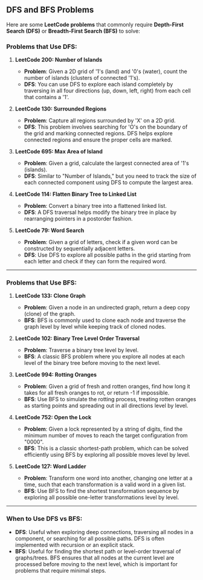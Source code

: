 ## DFS and BFS Problems

Here are some **LeetCode problems** that commonly require **Depth-First Search (DFS)** or **Breadth-First Search (BFS)** to solve:

### Problems that Use DFS:

1. **LeetCode 200: Number of Islands**

   - **Problem**: Given a 2D grid of '1's (land) and '0's (water), count the number of islands (clusters of connected '1's).
   - **DFS**: You can use DFS to explore each island completely by traversing in all four directions (up, down, left, right) from each cell that contains a '1'.

2. **LeetCode 130: Surrounded Regions**

   - **Problem**: Capture all regions surrounded by 'X' on a 2D grid.
   - **DFS**: This problem involves searching for 'O's on the boundary of the grid and marking connected regions. DFS helps explore connected regions and ensure the proper cells are marked.

3. **LeetCode 695: Max Area of Island**

   - **Problem**: Given a grid, calculate the largest connected area of '1's (islands).
   - **DFS**: Similar to "Number of Islands," but you need to track the size of each connected component using DFS to compute the largest area.

4. **LeetCode 114: Flatten Binary Tree to Linked List**

   - **Problem**: Convert a binary tree into a flattened linked list.
   - **DFS**: A DFS traversal helps modify the binary tree in place by rearranging pointers in a postorder fashion.

5. **LeetCode 79: Word Search**
   - **Problem**: Given a grid of letters, check if a given word can be constructed by sequentially adjacent letters.
   - **DFS**: Use DFS to explore all possible paths in the grid starting from each letter and check if they can form the required word.

---

### Problems that Use BFS:

1. **LeetCode 133: Clone Graph**

   - **Problem**: Given a node in an undirected graph, return a deep copy (clone) of the graph.
   - **BFS**: BFS is commonly used to clone each node and traverse the graph level by level while keeping track of cloned nodes.

2. **LeetCode 102: Binary Tree Level Order Traversal**

   - **Problem**: Traverse a binary tree level by level.
   - **BFS**: A classic BFS problem where you explore all nodes at each level of the binary tree before moving to the next level.

3. **LeetCode 994: Rotting Oranges**

   - **Problem**: Given a grid of fresh and rotten oranges, find how long it takes for all fresh oranges to rot, or return -1 if impossible.
   - **BFS**: Use BFS to simulate the rotting process, treating rotten oranges as starting points and spreading out in all directions level by level.

4. **LeetCode 752: Open the Lock**

   - **Problem**: Given a lock represented by a string of digits, find the minimum number of moves to reach the target configuration from "0000".
   - **BFS**: This is a classic shortest-path problem, which can be solved efficiently using BFS by exploring all possible moves level by level.

5. **LeetCode 127: Word Ladder**
   - **Problem**: Transform one word into another, changing one letter at a time, such that each transformation is a valid word in a given list.
   - **BFS**: Use BFS to find the shortest transformation sequence by exploring all possible one-letter transformations level by level.

---

### When to Use DFS vs BFS:

- **DFS**: Useful when exploring deep connections, traversing all nodes in a component, or searching for all possible paths. DFS is often implemented with recursion or an explicit stack.
- **BFS**: Useful for finding the shortest path or level-order traversal of graphs/trees. BFS ensures that all nodes at the current level are processed before moving to the next level, which is important for problems that require minimal steps.
